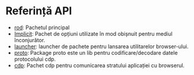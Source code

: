 # Referință API

- [rod](https://pkg.go.dev/github.com/go-rod/rod): Pachetul principal
- [Implicit](https://pkg.go.dev/github.com/go-rod/rod/lib/defaults): Pachet de opțiuni utilizate în mod obișnuit pentru mediul înconjurător.
- [launcher](https://pkg.go.dev/github.com/go-rod/rod/lib/launcher): launcher de pachete pentru lansarea utilitarelor browser-ului.
- [proto](https://pkg.go.dev/github.com/go-rod/rod/lib/proto): Package proto este un lib pentru codificare/decodare datele protocolului cdp.
- [cdp](https://pkg.go.dev/github.com/go-rod/rod/lib/cdp): Pachet cdp pentru comunicarea stratului aplicației cu browserul.
